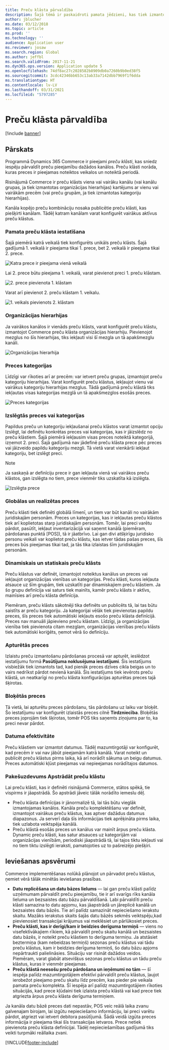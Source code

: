 ```yaml
---
title: Preču klāsta pārvaldība
description: Šajā tēmā ir paskaidroti pamata jēdzieni, kas tiek izmantoti preču klāsta pārvaldībai programmā Dynamics 365 Commerce, un ir sniegti jūsu projekta ieviešanas apsvērumi.
author: jblucher
ms.date: 03/12/2018
ms.topic: article
ms.prod: ''
ms.technology: ''
audience: Application user
ms.reviewer: josaw
ms.search.region: Global
ms.author: jeffbl
ms.search.validFrom: 2017-11-21
ms.dyn365.ops.version: Application update 5
ms.openlocfilehash: 74df8ac27c2028582b8909db0a7260b9b0ed38f5
ms.sourcegitcommit: 3cdc42346bb653c13ab33a7142dbb7969f1f6dda
ms.translationtype: HT
ms.contentlocale: lv-LV
ms.lasthandoff: 03/31/2021
ms.locfileid: "5797285"
---
```

# <a name="assortment-management"></a>Preču klāsta pārvaldība

[!include [banner](../includes/banner.md)]

## <a name="overview"></a>Pārskats

Programmā Dynamics 365 Commerce ir pieejami *preču klāsti*, kas sniedz iespēju pārvaldīt preču pieejamību dažādos kanālos. Preču klāsti norāda, kuras preces ir pieejamas noteiktos veikalos un noteiktā periodā.

Risinājumā Commerce ir preču klāsts viena vai vairāku kanālu (vai kanālu grupas, ja tiek izmantotas organizācijas hierarhijas) kartējums ar vienu vai vairākām precēm (vai preču grupām, ja tiek izmantotas kategoriju hierarhijas).

Kanāla kopējo preču kombināciju nosaka publicētie preču klāsti, kas piešķirti kanālam. Tādēļ katram kanālam varat konfigurēt vairākus aktīvus preču klāstus.

### <a name="basic-assortment-setup"></a>Pamata preču klāsta iestatīšana

Šajā piemērā katrā veikalā tiek konfigurēts unikāls preču klāsts. Šajā gadījumā 1. veikalā ir pieejama tikai 1. prece, bet 2. veikalā ir pieejama tikai 2. prece.

![Katra prece ir pieejama vienā veikalā](./media/Managing-assortments-figure1.png)

Lai 2. prece būtu pieejama 1. veikalā, varat pievienot preci 1. preču klāstam.

![2. prece pievienota 1. klāstam](./media/Managing-assortments-figure2.png)

Varat arī pievienot 2. preču klāstam 1. veikalu.

![1. veikals pievienots 2. klāstam](./media/Managing-assortments-figure3.png)

### <a name="organization-hierarchies"></a>Organizācijas hierarhijas

Ja vairākos kanālos ir vienāds preču klāsts, varat konfigurēt preču klāstu, izmantojot Commerce preču klāsta organizācijas hierarhiju. Pievienojot mezglus no šīs hierarhijas, tiks iekļauti visi šī mezgla un tā apakšmezglu kanāli.

![Organizācijas hierarhija](./media/Managing-assortments-figure4.png)

### <a name="product-categories"></a>Preces kategorijas

Līdzīgi var rīkoties arī ar precēm: var ietvert preču grupas, izmantojot preču kategoriju hierarhijas. Varat konfigurēt preču klāstus, iekļaujot vienu vai vairākus kategoriju hierarhijas mezglus. Tādā gadījumā preču klāstā tiks iekļautas visas kategorijas mezglā un tā apakšmezglos esošās preces.

![Preces kategorijas](./media/Managing-assortments-figure5.png)

### <a name="excluded-products-or-categories"></a>Izslēgtās preces vai kategorijas

Papildus preču un kategoriju iekļaušanai preču klāstos varat izmantot opciju Izslēgt, lai definētu konkrētas preces vai kategorijas, kas ir jāizslēdz no preču klāstiem. Šajā piemērā iekļausim visas preces noteiktā kategorijā, izņemot 2. preci. Šajā gadījumā nav jādefinē preču klāsta prece pēc preces vai jāizveido papildu kategoriju mezgli. Tā vietā varat vienkārši iekļaut kategoriju, bet izslēgt preci.

> [!NOTE]
> Ja saskaņā ar definīciju prece ir gan iekļauta vienā vai vairākos preču klāstos, gan izslēgta no tiem, prece vienmēr tiks uzskatīta kā izslēgta.

![Izslēgta prece](./media/Managing-assortments-figure6.png)

### <a name="global-and-released-products"></a>Globālas un realizētas preces

Preču klāsti tiek definēti globālā līmenī, un tiem var būt kanāli no vairākām juridiskajām personām. Preces un kategorijas, kas ir iekļautas preču klāstos tiek arī koplietotas starp juridiskajām personām. Tomēr, lai preci varētu pārdot, pasūtīt, iekļaut inventarizācijā vai saņemt kanālā (piemēram, pārdošanas punktā \[POS\]), tā ir jāatbrīvo. Lai gan divi atšķirīgu juridisko personu veikali var koplietot preču klāstu, kas ietver tādas pašas preces, šīs preces būs pieejamas tikai tad, ja tās tika izlaistas šīm juridiskajām personām.

### <a name="dynamic-and-static-assortments"></a>Dinamiskais un statiskais preču klāsts

Preču klāstus var definēt, izmantojot noteiktus kanālus un preces vai iekļaujot organizācijas vienības un kategorijas. Preču klāsti, kuros iekļauta atsauce uz šīm grupām, tiek uzskatīti par dinamiskajiem preču klāstiem. Ja šo grupu definīcija vai saturs tiek mainīts, kamēr preču klāsts ir aktīvs, mainīsies arī preču klāsta definīcija.

Piemēram, preču klāsts sākotnēji tika definēts un publicēts tā, lai tas būtu saistīts ar preču kategoriju. Ja kategorijai vēlāk tiek pievienotas papildu preces, šīs preces tiek automātiski iekļauts esošo preču klāsta definīcijā. Preces nav manuāli jāpievieno preču klāstam. Līdzīgi, ja organizācijas vienība tiek pievienota citam mezglam, organizācijas vienības preču klāsts tiek automātiski koriģēts, ņemot vērā šo definīciju.

### <a name="stopped-products"></a>Apturētās preces

Izlaistu preču izmantošanu pārdošanas procesā var apturēt, ieslēdzot iestatījumu formā **Pasūtījuma noklusējuma iestatījumi**. Šis iestatījums visbiežāk tiek izmantots tad, kad pienāk preces dzīves cikla beigas un to vairs nedrīkst pārdot nevienā kanālā. Šis iestatījums tiek ievērots preču klāstā, un neatkarīgi no preču klāsta konfigurācijas apturētas preces tajā šķirotas.

### <a name="blocked-products"></a>Bloķētās preces

Tā vietā, lai apturētu preces pārdošanu, tās pārdošanu uz laiku var bloķēt. Šo iestatījumu var konfigurēt izlaistās preces cilnē **Tirdzniecība**. Bloķētās preces joprojām tiek šķirotas, tomēr POS tiks saņemts ziņojums par to, ka preci nevar pārdot.

### <a name="date-effectivity"></a>Datuma efektivitāte

Preču klāstiem var izmantot datumus. Tādēļ mazumtirgotāji var konfigurēt, kad precēm ir vai nav jābūt pieejamām katrā kanālā. Varat noteikt un publicēt preču klāstus pirms laika, kā arī norādīt sākuma un beigu datumus. Preces automātiski kļūst pieejamas vai nepieejamas norādītajos datumos.

### <a name="process-assortments-batch-job"></a>Pakešuzdevums Apstrādāt preču klāstu

Lai preču klāsti, kas ir definēti risinājumā Commerce, stātos spēkā, tie vispirms ir jāapstrādā. Šo apstrādi jāveic tālāk norādīto iemeslu dēļ.

- Preču klāsta definīcijas ir jānormalizē tā, lai tās būtu vieglāk izmantojamas kanālos. Kanāla preču komplektēšanu var definēt, izmantojot vairākus preču klāstus, kas aptver dažādus datumus diapazonus. Ja serverī daļa šīs informācijas tiek aprēķināta pirms laika, tiek uzlabota veiktspēja kanālā.
- Preču klāstā esošās preces un kanālus var mainīt ārpus preču klāsta. Dynamic preču klāsti, kas satur atsauces uz kategorijām vai organizācijas vienībām, periodiski jāapstrādā tā, lai tajos tiktu iekļauti vai no tiem tiktu izslēgti ieraksti, pamatojoties uz to pašreizējo piešķiri.

## <a name="implementation-considerations"></a>Ieviešanas apsvērumi

Commerce implementēšanas nolūkā plānojot un pārvadot preču klāstus, ņemiet vērā tālāk minētās ieviešanas prasības.

- **Datu replicēšana un datu bāzes lielums** — lai gan preču klāsti palīdz uzņēmumam pārvaldīt preču pieejamību, tie ir arī svarīgs rīks kanāla lieluma un bezsaistes datu bāzu pārvaldīšanā. Labi pārvaldīti preču klāsti samazina to datu apjomu, kas jāapstrādā un jāreplicē kanālā un bezsaistes datu bāzēs. Tie arī palīdz samazināt nepieciešamo ierakstu skaitu. Mazāks ierakstus skaits šajās datu bāzēs sekmēs veiktspēju,kad pievienosiet transakcijai krājumus vai meklēsiet un pārlūkosiet preces.
- **Preču klāsti, kas ir derīgi/kam ir beidzies derīguma termiņš** — viens no visefektīvākajiem rīkiem, kā pārvaldīt preču skaitu kanālā un bezsaistes datu bāzēs, ir noteikt preču klāstiem to derīguma termiņu. Ja atstāsiet beztermiņa (kam nebeidzas termiņš) sezonas preču klāstus vai tādu preču klāstus, kam ir beidzies derīguma termiņš, šo datu bāzu apjoms nepārtraukti palielināsies. Situāciju var risināt dažādos veidos. Piemēram, varat glabāt atsevišķus sezonas preču klāstus un tādu preču klāstus, kuras ir vienmēr pieejamas.
- **Preču klāstā neesošu preču pārdošana un ieņēmumi no tām** — šī iespēja palīdz mazumtirgotājiem efektīvi pārvaldīt preču klāstus, ļaujot ierobežot pieejamo preču skaitu līdz precēm, kas pieder pie veikala pamata preču komplekta. Šī iespēja arī palīdz mazumtirgotājiem rīkoties situācijās, kad prece kļūdaini tiek izlaista preču klāstā vai kad prece tiek atgriezta ārpus preču klāsta derīguma termiņiem.

Ja kanāla datu bāzē preces dati nepastāv, POS veic reālā laika zvanu galvenajam birojam, lai izgūtu nepieciešamo informāciju, lai preci varētu pārdot, atgriezt vai ietvert debitora pasūtījumā. Šādā veidā izgūta preces informācija ir pieejama tikai šīs transakcijas ietvaros. Prece netiek pievienota preču klāsta definīcijai. Tādēļ nepieciešamības gadījumā tiks veikti turpmāki reāllaika zvani.


[!INCLUDE[footer-include](../includes/footer-banner.md)]